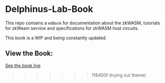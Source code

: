 # Delphinus-Lab-Book

This repo contains a `mdBook` for documentation about the zkWASM, tutorials for zkWasm service and specifications for zkWASM host circuits.

This book is a WIP and being constantly updated.


## View the Book:

[See the book live](https://delphinuslab.github.io/Delphinus-Lab-Book/)
>>>>>>> 118400f (trying out theme)
```